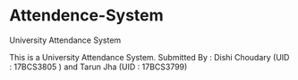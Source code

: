 # Attendence-System
University Attendance System


This is a University Attendance System.
Submitted By : Dishi Choudary (UID : 17BCS3805 ) and Tarun Jha (UID : 17BCS3799)
